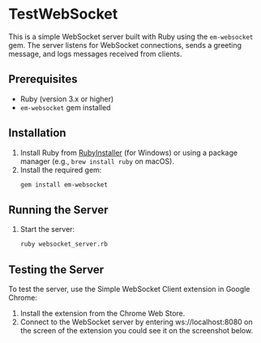 # TestWebSocket

This is a simple WebSocket server built with Ruby using the `em-websocket` gem. The server listens for WebSocket connections, sends a greeting message, and logs messages received from clients.

## Prerequisites

- Ruby (version 3.x or higher)
- `em-websocket` gem installed

## Installation

1. Install Ruby from [RubyInstaller](https://rubyinstaller.org/) (for Windows) or using a package manager (e.g., `brew install ruby` on macOS).
2. Install the required gem:
   ```bash
   gem install em-websocket 

## Running the Server

1. Start the server:
    ```bash
    ruby websocket_server.rb    

## Testing the Server
To test the server, use the Simple WebSocket Client extension in Google Chrome:

1. Install the extension from the Chrome Web Store.
2. Connect to the WebSocket server by entering ws://localhost:8080 on the screen
of the extension you could see it on the screenshot below.
